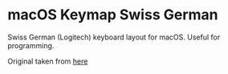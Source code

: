 # macOS Keymap Swiss German

Swiss German (Logitech) keyboard layout for macOS. Useful for programming.

Original taken from [here](https://scripts.sil.org/cms/scripts/page.php?site_id=nrsi&id=ukelele)
